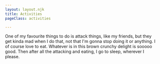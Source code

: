 ```yaml
---
layout: layout.njk
title: Activities
pageClass: activities

---
```

<div class=" text">


One of my favourite things to do is attack things, like my friends, but they get kinda mad when I do that, not that I'm gonna stop doing it or anything. I of course love to eat. Whatever is in this brown crunchy delight is sooooo good. Then after all the attacking and eating, I go to sleep, wherever I please.

</div>